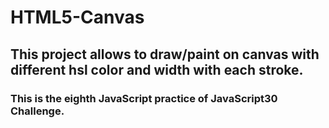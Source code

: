 # HTML5-Canvas
## This project allows to draw/paint on canvas with different hsl color and width with each stroke.
### This is the eighth JavaScript practice of JavaScript30 Challenge.
